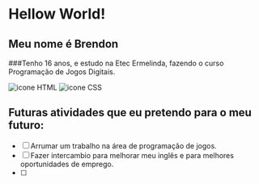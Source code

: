 # Hellow World!
## Meu nome é Brendon
###Tenho 16 anos, e estudo na Etec Ermelinda, fazendo o curso Programação de Jogos Digitais.
 
 ![icone HTML](https://user-images.githubusercontent.com/105553904/181346604-248a6ec4-b1ce-4bdc-b2ba-19eb2ced75c2.jpg)
 ![icone CSS](https://user-images.githubusercontent.com/105553904/181346642-26748d36-a69a-4a18-bf6f-48a94640312a.jpg)

## Futuras atividades que eu pretendo para o meu futuro:

- [ ] Arrumar um trabalho na área de programação de jogos.
- [ ] Fazer intercambio para melhorar meu inglês e para melhores oportunidades de emprego.
- [ ] 
